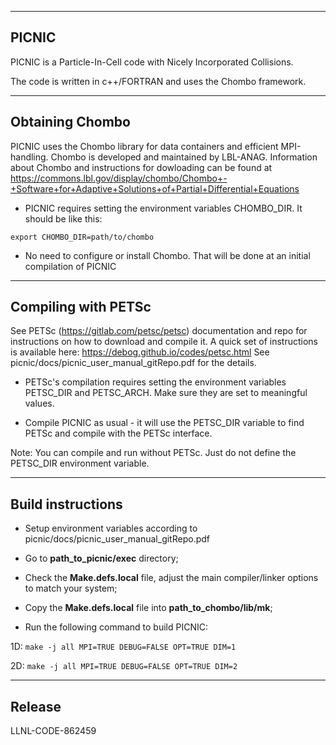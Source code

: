 --------------------
PICNIC
--------------------

PICNIC is a Particle-In-Cell code with Nicely Incorporated Collisions.

The code is written in c++/FORTRAN and uses the Chombo framework.

--------------------
Obtaining Chombo
--------------------

PICNIC uses the Chombo library for data containers and efficient MPI-handling.
Chombo is developed and maintained by LBL-ANAG. Information about Chombo and
instructions for dowloading can be found at https://commons.lbl.gov/display/chombo/Chombo+-+Software+for+Adaptive+Solutions+of+Partial+Differential+Equations

- PICNIC requires setting the environment variables CHOMBO_DIR. It should be like this:

`export CHOMBO_DIR=path/to/chombo`

- No need to configure or install Chombo. That will be done at an initial compilation of PICNIC


--------------------
Compiling with PETSc
--------------------

See PETSc (https://gitlab.com/petsc/petsc) documentation
and repo for instructions on how to download and compile
it. A quick set of instructions is available here:
https://debog.github.io/codes/petsc.html
See picnic/docs/picnic_user_manual_gitRepo.pdf for the details.

- PETSc's compilation requires setting the environment
variables PETSC_DIR and PETSC_ARCH. Make sure they are
set to meaningful values.

- Compile PICNIC as usual - it will use the PETSC_DIR variable
to find PETSc and compile with the PETSc interface.

Note: You can compile and run without PETSc. Just do not define
the PETSC_DIR environment variable.

--------------------
Build instructions
--------------------

- Setup environment variables according to picnic/docs/picnic_user_manual_gitRepo.pdf

- Go to **path_to_picnic/exec** directory;

- Check the **Make.defs.local** file, adjust the main compiler/linker options to match your system; 

- Copy the **Make.defs.local** file into **path_to_chombo/lib/mk**;

- Run the following command to build PICNIC:

1D: `make -j all MPI=TRUE DEBUG=FALSE OPT=TRUE DIM=1`

2D: `make -j all MPI=TRUE DEBUG=FALSE OPT=TRUE DIM=2`


--------------------
Release
--------------------

LLNL-CODE-862459

